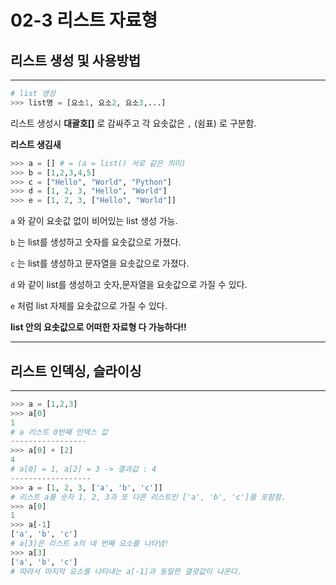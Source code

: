 # **02-3 리스트 자료형**

## 리스트 생성 및 사용방법

---


```python
# list 생성 
>>> list명 = [요소1, 요소2, 요소3,...]
```

리스트 생성시 **대괄호[]** 로 감싸주고 각 요솟값은 `,` (쉼표) 로 구분함.

**리스트 생김새**

```python
>>> a = [] # = (a = list() 서로 같은 의미)
>>> b = [1,2,3,4,5]
>>> c = ["Hello", "World", "Python"]
>>> d = [1, 2, 3, "Hello", "World"]
>>> e = [1, 2, 3, ["Hello", "World"]]
```

`a` 와 같이 요솟값 없이 비어있는 list 생성 가능.

`b` 는 list를 생성하고 숫자를 요솟값으로 가졌다.

`c` 는 list를 생성하고 문자열을 요솟값으로 가졌다.

`d` 와 같이 list를 생성하고 숫자,문자열을 요솟값으로 가질 수 있다.

`e` 처럼 list 자체를 요솟값으로 가질 수 있다.

**list 안의 요솟값으로 어떠한 자료형 다 가능하다!!**

---

## 리스트 인덱싱, 슬라이싱

---

```python
>>> a = [1,2,3]
>>> a[0]
1
# a 리스트 0번째 인덱스 값
-----------------
>>> a[0] + [2]
4 
# a[0] = 1, a[2] = 3 -> 결과값 : 4
------------------
>>> a = [1, 2, 3, ['a', 'b', 'c']]
# 리스트 a를 숫자 1, 2, 3과 또 다른 리스트인 ['a', 'b', 'c']를 포함함.
>>> a[0]
1
>>> a[-1]
['a', 'b', 'c'] 
# a[3]은 리스트 a의 네 번째 요소를 나타냄!
>>> a[3]
['a', 'b', 'c']
# 따라서 마지막 요소를 나타내는 a[-1]과 동일한 결괏값이 나온다.
```